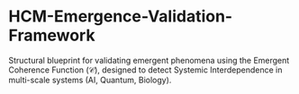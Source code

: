 # HCM-Emergence-Validation-Framework
Structural blueprint for validating emergent phenomena using the Emergent Coherence Function ($\mathcal{C}$), designed to detect Systemic Interdependence in multi-scale systems (AI, Quantum, Biology).
